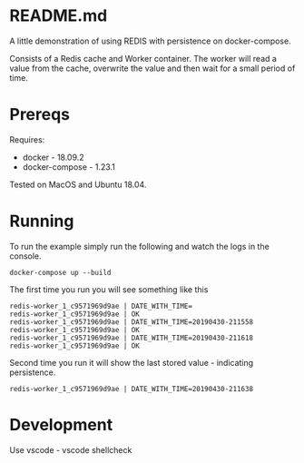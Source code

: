 # README.md
A little demonstration of using REDIS with persistence on docker-compose.  

Consists of a Redis cache and Worker container.  The worker will read a value from the cache, overwrite the value and then wait for a small period of time. 

# Prereqs 
Requires:
* docker - 18.09.2
* docker-compose - 1.23.1

Tested on MacOS and Ubuntu 18.04.

# Running
To run the example simply run the following and watch the logs in the console.  

```
docker-compose up --build
```

The first time you run you will see something like this 

```
redis-worker_1_c9571969d9ae | DATE_WITH_TIME=
redis-worker_1_c9571969d9ae | OK
redis-worker_1_c9571969d9ae | DATE_WITH_TIME=20190430-211558
redis-worker_1_c9571969d9ae | OK
redis-worker_1_c9571969d9ae | DATE_WITH_TIME=20190430-211618
redis-worker_1_c9571969d9ae | OK
```

Second time you run it will show the last stored value - indicating persistence. 

```
redis-worker_1_c9571969d9ae | DATE_WITH_TIME=20190430-211638
```

# Development
Use vscode - 
vscode
shellcheck

